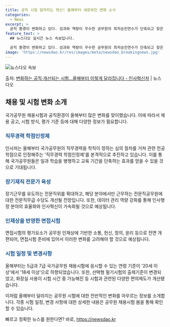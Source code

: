 ```yaml
---
title: 공직 시험 달라지는 혁신! 올해부터 새로워진 변화 소식
categories:
  - News
excerpt: >
  공직 환경이 변화하고 있다. 성과와 역량이 우수한 공무원의 최저승진연수가 단축되고 잦은 순환보직을 막는 대신…
feature_text: >
  ## 뉴스다오 실시간 뉴스 속보입니다.

  공직 환경이 변화하고 있다. 성과와 역량이 우수한 공무원의 최저승진연수가 단축되고 잦은 순환보직을 막는 대신…
image: 'https://newsdao.kr/res/images/meta/newsdao_breakingnews.jpg'
---
```


![뉴스다오 속보](https://newsdao.kr/res/images/meta/newsdao_breakingnews.jpg)

<p>출처: <a href="https://newsdao.kr/3074" rel="dofollow">변화하는 공직·개선되는 시험…올해부터 이렇게 달라집니다 - 인사혁신처</a> | 뉴스다오</p>

<h2 data-ke-size="size26">채용 및 시험 변화 소개</h2>

국가공무원 채용시험과 공직환경이 올해부터 많은 변화를 맞이했습니다. 이에 따라서 채용 공고, 시험 방식, 평가 기준 등에 대해 다양한 정보가 필요합니다.

<h3><span style="color: #1a5490;">직무경력 학점인정제</span></h3>

인사처는 올해부터 국가공무원의 직무경력을 학칙이 정하는 심의 절차를 거쳐 관련 전공 학점으로 인정해주는 '직무경력 학점인정제'를 본격적으로 추진하고 있습니다. 이를 통해 국가공무원들은 일과 학습을 병행하고 교육 기간을 단축하는 효과를 얻을 수 있을 것으로 기대됩니다.

<h3><span style="color: #1a5490;">장기재직 전문가 육성</span></h3>

장기근무를 유도하는 전문직위를 확대하고, 해당 분야에서만 근무하는 전문직공무원에 대한 전문직무급 수당도 개선될 전망입니다. 또한, 데이터 관리 역량 강화를 통해 인사행정 분야의 효율화와 인사혁신이 가속화될 것으로 예상됩니다.

<h3><span style="color: #1a5490;">인재상을 반영한 면접시험</span></h3>

면접시험의 평가요소가 공무원 인재상에 기반한 소통, 헌신, 창의, 윤리 등으로 전면 개편되어, 면접시험 준비에 있어서 이러한 변화를 고려해야 할 것으로 예상됩니다.

<h3><span style="color: #1a5490;">시험 일정 및 변경사항</span></h3>

올해부터는 5급과 7급 국가공무원 채용시험에 응시할 수 있는 연령 기준이 '20세 이상'에서 '18세 이상'으로 하향되었습니다. 또한, 선택형 필기시험의 출제기준이 변경되었고, 화장실 사용이 시험 시간 중 가능해진 등 시험과 관련된 다양한 편의제도가 개선됐습니다.

이처럼 올해부터 달라지는 공무원 시험에 대한 전반적인 변화를 아우르는 정보를 소개합니다. 각종 시험 일정, 변경 사항에 대한 상세한 내용은 공무원 채용시험 봄을 통해 확인할 수 있습니다. 

빠르고 정확한 뉴스를 원한다면? 바로, <a href="https://newsdao.kr" rel="dofollow">https://newsdao.kr</a>


    
